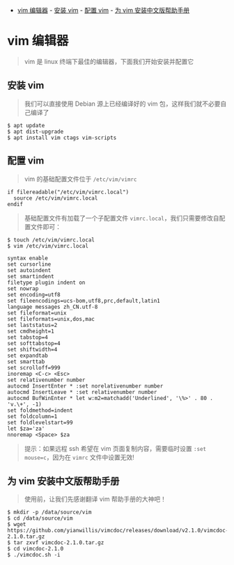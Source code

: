 <!-- TOC START min:1 max:3 link:true asterisk:false update:true -->

- [vim 编辑器](#vim-编辑器) - [安装 vim](#安装-vim) - [配置 vim](#配置-vim) - [为 vim 安装中文版帮助手册](#为-vim-安装中文版帮助手册)
  <!-- TOC END -->

# vim 编辑器

> vim 是 linux 终端下最佳的编辑器，下面我们开始安装并配置它

## 安装 vim

> 我们可以直接使用 Debian 源上已经编译好的 vim 包，这样我们就不必要自己编译了

```shell
$ apt update
$ apt dist-upgrade
$ apt install vim ctags vim-scripts
```

## 配置 vim

> vim 的基础配置文件位于 `/etc/vim/vimrc`

```vimrc
if filereadable("/etc/vim/vimrc.local")
  source /etc/vim/vimrc.local
endif
```

> 基础配置文件有加载了一个子配置文件 `vimrc.local`，我们只需要修改自配置文件即可：

```shell
$ touch /etc/vim/vimrc.local
$ vim /etc/vim/vimrc.local
```

```vimrc
syntax enable
set cursorline
set autoindent
set smartindent
filetype plugin indent on
set nowrap
set encoding=utf8
set fileencodings=ucs-bom,utf8,prc,default,latin1
language messages zh_CN.utf-8
set fileformat=unix
set fileformats=unix,dos,mac
set laststatus=2
set cmdheight=1
set tabstop=4
set softtabstop=4
set shiftwidth=4
set expandtab
set smarttab
set scrolloff=999
inoremap <C-c> <Esc>
set relativenumber number
autocmd InsertEnter * :set norelativenumber number
autocmd InsertLeave * :set relativenumber number
autocmd BufWinEnter * let w:m2=matchadd('Underlined', '\%>' . 80 . 'v.\+', -1)
set foldmethod=indent
set foldcolumn=1
set foldlevelstart=99
let $za='za'
nnoremap <Space> $za
```

> 提示：如果远程 ssh 希望在 vim 页面复制内容，需要临时设置 `:set mouse=c`，因为在 `vimrc` 文件中设置无效!

## 为 vim 安装中文版帮助手册

> 使用前，让我们先感谢翻译 vim 帮助手册的大神吧！

```shell
$ mkdir -p /data/source/vim
$ cd /data/source/vim
$ wget https://github.com/yianwillis/vimcdoc/releases/download/v2.1.0/vimcdoc-2.1.0.tar.gz
$ tar zxvf vimcdoc-2.1.0.tar.gz
$ cd vimcdoc-2.1.0
$ ./vimcdoc.sh -i
```
